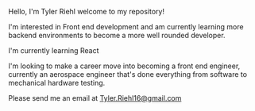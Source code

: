
Hello, I'm Tyler Riehl welcome to my repository!

I'm interested in Front end development and am currently learning more backend environments to become a more well rounded developer.

I'm currently learning React

I'm looking to make a career move into becoming a front end engineer, currently an aerospace engineer that's done everything from software to mechanical hardware testing.

Please send me an email at Tyler.Riehl16@gmail.com 
